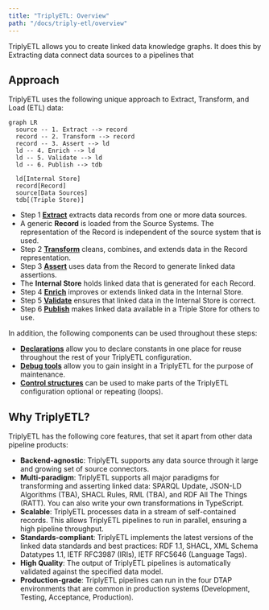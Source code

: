 ```yaml
---
title: "TriplyETL: Overview"
path: "/docs/triply-etl/overview"
---
```


TriplyETL allows you to create linked data knowledge graphs.
It does this by Extracting data connect data sources to a pipelines that 

## Approach

TriplyETL uses the following unique approach to Extract, Transform, and Load (ETL) data:

```mermaid
graph LR
  source -- 1. Extract --> record
  record -- 2. Transform --> record
  record -- 3. Assert --> ld
  ld -- 4. Enrich --> ld
  ld -- 5. Validate --> ld
  ld -- 6. Publish --> tdb

  ld[Internal Store]
  record[Record]
  source[Data Sources]
  tdb[(Triple Store)]
```

- Step 1 [**Extract**](/docs/triply-etl/extract/overview) extracts data records from one or more data sources.
- A generic **Record** is loaded from the Source Systems.  The representation of the Record is independent of the source system that is used.
- Step 2 [**Transform**](/docs/triply-etl/transform/overview) cleans, combines, and extends data in the Record representation.
- Step 3 [**Assert**](/docs/triply-etl/assert/overview) uses data from the Record to generate linked data assertions.
- The **Internal Store** holds linked data that is generated for each Record.
- Step 4 [**Enrich**](/docs/triply-etl/enrich/overview) improves or extends linked data in the Internal Store.
- Step 5 [**Validate**](/docs/triply-etl/validate/overview) ensures that linked data in the Internal Store is correct.
- Step 6 [**Publish**](/docs/triply-etl/publish) makes linked data available in a Triple Store for others to use.

In addition, the following components can be used throughout these steps:

- [**Declarations**](/docs/triply-etl/declare) allow you to declare constants in one place for reuse throughout the rest of your TriplyETL configuration.
- [**Debug tools**](/docs/triply-etl/debug) allow you to gain insight in a TriplyETL for the purpose of maintenance.
- [**Control structures**](/docs/triply-etl/control) can be used to make parts of the TriplyETL configuration optional or repeating (loops).


<!-- TODO
## Reference

The following pages document all TriplyETL features and configuration options:

- [**Source Connectors**](/docs/triply-etl/source-connectors) allows your TriplyETL pipeline to connect to a large number of source systems: relational databases, APIs, spreadsheets, etc.
- [**Declarations**](/docs/triply-etl/declarations) allow you to declare and later reuse commonly uses IRI prefixes, graph names, etc.
- Paradigms: TriplyETL supports multiple parasigms for *transforming* source data and *asserting* linked data.
- [**Transformations**](/docs/triply-etl/transformations/overview)
  - [**JSON-LD**](/docs/triply-etl/transformations/jsonld/overview) Transform records with JSON-LD Frames, assert linked data usong JSON-LD Expansion and Deserialization.
  - [**RATT**](/docs/triply-etl/transformations/ratt) RDF All The Things
    - [**Assertions**](/docs/triply-etl/transformations/ratt/assertions)
    - [**Transformations**](/docs/triply-etl/transformations/ratt/transformations)
  - [**SHACL**](/docs/triply-etl/transformations/shacl) Generate additional linked data by applying SHACL Rules.
  - [**SPARQL**](/docs/triply-etl/transformations/sparql) Transform from and to linked data (graph-to-graph) with SPARQL Construct and SPARQL Update.
- [**Publication**](/docs/triply-etl/publication) allow you to store the output of your TriplyETL pipeline in a data catalog.
- [**Validation**](/docs/triply-etl/validation/overview) ensures that data generated by your TriplyETL pipeline conforms to your data model.
  - [**Graph Comparison**](/docs/triply-etl/validation/graph-comparison)
  - [**SHACL Validation**](/docs/triply-etl/validation/shacl)
- [**Control Structures**](/docs/triply-etl/control-structures)
- [**Debugging**](/docs/triply-etl/debugging)
- [**Production Systems**](/docs/triply-etl/production-systems) allows your TriplyETL pipelines to run in the four DTAP environments that are commonly used in production systems: Development, Testing, Acceptance, and Production.

    - [**Frames**](/docs/triply-etl/transformations/jsonld/frames) Transform source data records by applying one or more JSON-LD Frames.
    - [**Expansion**](/docs/triply-etl/transformations/jsonld/expansion) Assert linked data by applying JSON-LD Expansion to source data records.
    - [**Tree-shaped data**](/docs/triply-etl/transformations/ratt/tree-shaped-data)
    - [**Numeric data**](/docs/triply-etl/transformations/ratt/numeric-data)
  - [**RML**](/docs/triply-etl/transformations/rml) Perform transformations and assertions with RML.
-->

## Why TriplyETL?

TriplyETL has the following core features, that set it apart from other data pipeline products:

- **Backend-agnostic**: TriplyETL supports any data source through it large and growing set of source connectors.
- **Multi-paradigm**: TriplyETL supports all major paradigms for transforming and asserting linked data: SPARQL Update, JSON-LD Algorithms (TBA), SHACL Rules, RML (TBA), and RDF All The Things (RATT).  You can also write your own transformations in TypeScript.
- **Scalable**: TriplyETL processes data in a stream of self-contained records.  This allows TriplyETL pipelines to run in parallel, ensuring a high pipeline throughput.
- **Standards-compliant**: TriplyETL implements the latest versions of the linked data standards and best practices: RDF 1.1, SHACL, XML Schema Datatypes 1.1, IETF RFC3987 (IRIs), IETF RFC5646 (Language Tags).
- **High Quality**: The output of TriplyETL pipelines is automatically validated against the specified data model.
- **Production-grade**: TriplyETL pipelines can run in the four DTAP environments that are common in production systems (Development, Testing, Acceptance, Production).
